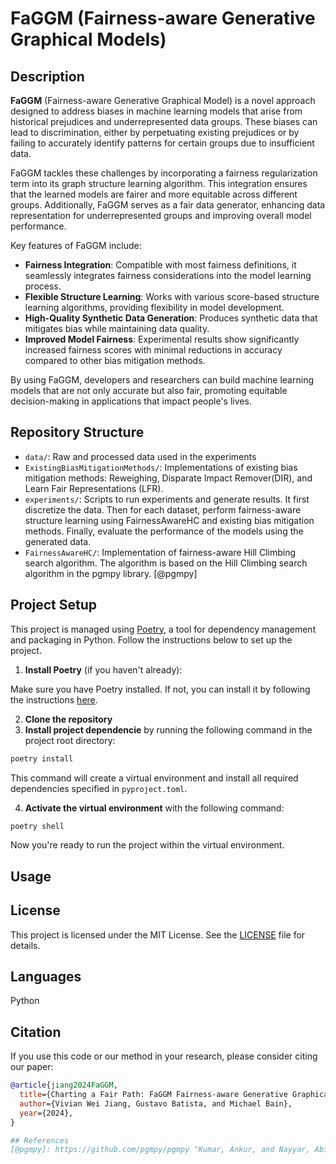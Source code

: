# FaGGM (Fairness-aware Generative Graphical Models)

## Description

**FaGGM** (Fairness-aware Generative Graphical Model) is a novel approach designed to address biases in machine learning models that arise from historical prejudices and underrepresented data groups. These biases can lead to discrimination, either by perpetuating existing prejudices or by failing to accurately identify patterns for certain groups due to insufficient data.

FaGGM tackles these challenges by incorporating a fairness regularization term into its graph structure learning algorithm. This integration ensures that the learned models are fairer and more equitable across different groups. Additionally, FaGGM serves as a fair data generator, enhancing data representation for underrepresented groups and improving overall model performance.

Key features of FaGGM include:

- **Fairness Integration**: Compatible with most fairness definitions, it seamlessly integrates fairness considerations into the model learning process.
- **Flexible Structure Learning**: Works with various score-based structure learning algorithms, providing flexibility in model development.
- **High-Quality Synthetic Data Generation**: Produces synthetic data that mitigates bias while maintaining data quality.
- **Improved Model Fairness**: Experimental results show significantly increased fairness scores with minimal reductions in accuracy compared to other bias mitigation methods.

By using FaGGM, developers and researchers can build machine learning models that are not only accurate but also fair, promoting equitable decision-making in applications that impact people's lives.


## Repository Structure
- `data/`: Raw and processed data used in the experiments
- `ExistingBiasMitigationMethods/`: Implementations of existing bias mitigation methods: Reweighing, Disparate Impact Remover(DIR), and Learn Fair Representations (LFR).
- `experiments/`: Scripts to run experiments and generate results. It first discretize the data. Then for each dataset, perform fairness-aware structure learning using FairnessAwareHC and existing bias mitigation methods. Finally, evaluate the performance of the models using the generated data.
- `FairnessAwareHC/`: Implementation of fairness-aware Hill Climbing search algorithm. The algorithm is based on the Hill Climbing search algorithm in the pgmpy library. [@pgmpy]


## Project Setup

This project is managed using [Poetry](https://python-poetry.org/), a tool for dependency management and packaging in Python. Follow the instructions below to set up the project.

1. **Install Poetry** (if you haven't already):

Make sure you have Poetry installed. If not, you can install it by following the instructions [here](https://python-poetry.org/docs/#installation).

2. **Clone the repository** 
3. **Install project dependencie** by running the following command in the project root directory:

```bash
poetry install
```
This command will create a virtual environment and install all required dependencies specified in `pyproject.toml`.

4. **Activate the virtual environment** with the following command:

```bash                     
poetry shell
```
Now you're ready to run the project within the virtual environment.

## Usage


## License

This project is licensed under the MIT License. See the [LICENSE](LICENSE) file for details.


## Languages

Python

## Citation

If you use this code or our method in your research, please consider citing our paper:

```bibtex
@article{jiang2024FaGGM,
  title={Charting a Fair Path: FaGGM Fairness-aware Generative Graphical Models},
  author={Vivian Wei Jiang, Gustavo Batista, and Michael Bain},
  year={2024},
}

## References
[@pgmpy]: https://github.com/pgmpy/pgmpy "Kumar, Ankur, and Nayyar, Abinash. 'pgmpy: Probabilistic Graphical Models using Python.'"